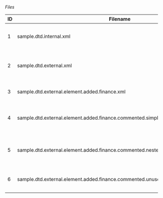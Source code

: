 *Files*

| ID  |  Filename |  Use |
| ------------ | ------------ | ------------ |
| 1  |  sample.dtd.internal.xml |  XML Document with internal DTD |
|  2 |  sample.dtd.external.xml |  XML Document with external DTD |
|  3 |  sample.dtd.external.element.added.finance.xml |  Added finance element  |
|  4  |  sample.dtd.external.element.added.finance.commented.simple.xml | Commenting out the finance element - Using !-   |
|  5 |  sample.dtd.external.element.added.finance.commented.nested.xml  | Commenting out the finance element - Nested !-    |
|  6 |  sample.dtd.external.element.added.finance.commented.unusedProcessingInstruction.xml | Commenting out unused processing instruction  |
